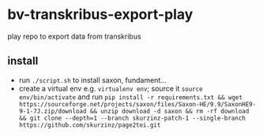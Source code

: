 # bv-transkribus-export-play
play repo to export data from transkribus


## install
* run `./script.sh` to install saxon, fundament...
* create a virtual env e.g. `virtualenv env`; source it `source env/bin/activate` and run `pip install -r requirements.txt && wget https://sourceforge.net/projects/saxon/files/Saxon-HE/9.9/SaxonHE9-9-1-7J.zip/download && unzip download -d saxon && rm -rf download && git clone --depth=1 --branch skurzinz-patch-1 --single-branch https://github.com/skurzinz/page2tei.git`
